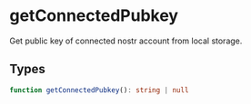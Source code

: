# getConnectedPubkey

Get public key of connected nostr account from local storage.

## Types

```ts
function getConnectedPubkey(): string | null
```
